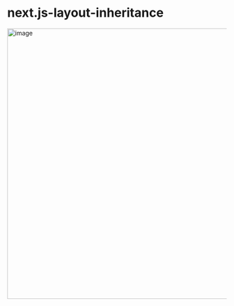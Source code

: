 # next.js-layout-inheritance

<img width="621" alt="image" src="https://github.com/user-attachments/assets/1b70a959-20c8-46a7-abb3-f5e18b130f21" />
